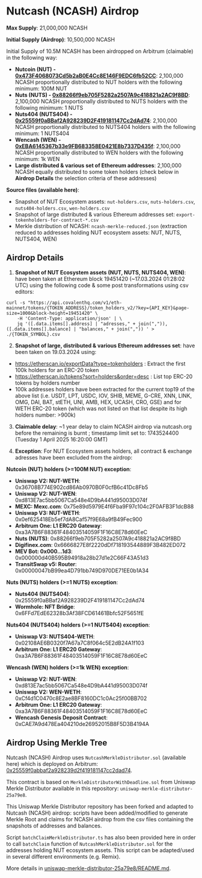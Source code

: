 # Nutcash (NCASH) Airdrop

**Max Supply**: 21,000,000 NCASH

**Initial Supply (Airdrop)**: 10,500,000 NCASH

Initial Supply of 10.5M NCASH has been airdropped on Arbitrum (claimable) in the following way:

- **Nutcoin (NUT) - [0x473F4068073Cd5b2aB0E4Cc8E146F9EDC6fb52CC](https://etherscan.io/token/0x473f4068073cd5b2ab0e4cc8e146f9edc6fb52cc#balances)**: 2,100,000 NCASH proportionally distributed to NUT holders with the following minimum: 100M NUT 
- **Nuts (NUTS) - [0x88266f9eb705F5282a2507A9c418821a2AC9f8BD](https://etherscan.io/token/0x88266f9eb705F5282a2507A9c418821a2AC9f8BD#balances)**: 2,100,000 NCASH proportionally distributed to NUTS holders with the following minimum: 1 NUTS
- **Nuts404 (NUTS404) - [0x25559f0aBBaf2A928239D2F419181147Cc2dAd74](https://etherscan.io/token/0x25559f0abbaf2a928239d2f419181147cc2dad74#balances)**: 2,100,000 NCASH proportionally distributed to NUTS404 holders with the following minimum: 1 NUTS404 
- **Wencash (WEN) - [0xEBA6145367b33e9FB683358E0421E8b7337D435f](https://etherscan.io/token/0xeba6145367b33e9fb683358e0421e8b7337d435f#balances)**: 2,100,000 NCASH proportionally distributed to WEN holders with the following minimum: 1k WEN 
- **Large distributed & various set of Ethereum addresses**: 2,100,000 NCASH equally distributed to some token holders (check below in **Airdrop Details** the selection criteria of these addresses)

**Source files (available here)**:
 
- Snapshot of NUT Ecosystem assets: `nut-holders.csv`, `nuts-holders.csv`, `nuts404-holders.csv`, `wen-holders.csv`
- Snapshot of large distributed & various Ethereum addresses set: `export-tokenholders-for-contract-*.csv`
- Merkle distribution of NCASH: `ncash-merkle-reduced.json` (extraction reduced to addresses holding NUT ecosystem assets: NUT, NUTS, NUTS404, WEN)

## Airdrop Details

1) **Snapshot of NUT Ecosystem assets (NUT, NUTS, NUTS404, WEN)**: have been taken at Ethereum block 19451420 (~17.03.2024 01:28:02 UTC) using the following code & some post transformations using csv editors:

```code
curl -s "https://api.covalenthq.com/v1/eth-mainnet/tokens/{TOKEN_ADDRESS}/token_holders_v2/?key={API_KEY}&page-size=1000&block-height=19451420" \
    -H 'Content-Type: application/json' | \
    jq '([.data.items[].address] | "adresses," + join(",")), ([.data.items[].balance] | "balances," + join(",")) ' > ./{TOKEN_SYMBOL}.csv
```

2) **Snapshot of large, distributed & various Ethereum addresses set**: have been taken on 19.03.2024 using:

- https://etherscan.io/exportData?type=tokenholders : Extract the first 100k holders for an ERC-20 token 
- https://etherscan.io/tokens?sort=holders&order=desc : List top ERC-20 tokens by holders number 
- 100k addresses holders have been extracted for the current top19 of the above list (i.e. USDT, LPT, USDC, IOV, SHIB, MEME, G-CRE, XNN, LINK, OMG, DAI, BAT, stETH, UNI, AMB, HEX, UCASH, CRO, GSE) and for WETH ERC-20 token (which was not listed on that list despite its high holders number: >900k)

3) **Claimable delay**: ~1 year delay to claim NCASH airdrop via nutcash.org before the remaining is burnt ; timestamp limit set to: 1743524400 (Tuesday 1 April 2025 16:20:00 GMT) 

4) **Exception**: For NUT Ecosystem assets holders, all contract & exchange adresses have been excluded from the airdrop: 

**Nutcoin (NUT) holders (>=100M NUT) exception**:

- **Uniswap V2: NUT-WETH**: 0x36708B774E902cd86Ab0970B0F0cfB6c41Dc8Fb5
- **Uniswap V2: NUT-WEN**: 0xd813E7ac5bb5067Ca548e4D9bA441d95003D074f
- **MEXC: Mexc.com**: 0x75e89d5979E4f6Fba9F97c104c2F0AFB3F1dcB88
- **Uniswap V3: NUT-WETH**: 0x0ef625418Eb5ef7dA8Caf57f9E68a9fB49Fec900
- **Arbitrum One: L1 ERC20 Gateway**: 0xa3A7B6F88361F48403514059F1F16C8E78d60EeC
- **Nuts (NUTS)**: 0x88266f9eb705F5282a2507A9c418821a2AC9f8BD
- **Digifinex.com**: 0x6666827E8f2220dDf718193544889F3B482ED072
- **MEV Bot: 0x000...1d3**: 0x000000d40B595B94918a28b27d1e2C66F43A51d3
- **TransitSwap v5: Router**: 0x00000047bB99ea4D791bb749D970DE71EE0b1A34

**Nuts (NUTS) holders (>=1 NUTS) exception**:

- **Nuts404 (NUTS404)**: 0x25559f0aBBaf2A928239D2F419181147Cc2dAd74
- **Wormhole: NFT Bridge**: 0x6FFd7EdE62328b3Af38FCD61461Bbfc52F5651fE

**Nuts404 (NUTS404) holders (>=1 NUTS404) exception**:

- **Uniswap V3: NUTS404-WETH**: 0x02108AE6B0320f7A67a7C8f064c5E2dB24A1f103
- **Arbitrum One: L1 ERC20 Gateway**: 0xa3A7B6F88361F48403514059F1F16C8E78d60EeC

**Wencash (WEN) holders (>=1k WEN) exception**:

- **Uniswap V2: NUT-WEN**: 0xd813E7ac5bb5067Ca548e4D9bA441d95003D074f
- **Uniswap V2: WEN-WETH**: 0xCf4d1C0470c8E2ae8BF8160DC1c0Ac25f00BB702
- **Arbitrum One: L1 ERC20 Gateway**: 0xa3A7B6F88361F48403514059F1F16C8E78d60EeC
- **Wencash Genesis Deposit Contract**: 0xCAE7A9d478Ea404210de26952015B8F5D3B4194A

## Airdrop Using Merkle Tree 

Nutcash (NCASH) Airdrop uses `NutcashMerkleDistributor.sol` (available here) which is deployed on Arbitrum: [0x25559f0abbaf2a928239d2f419181147cc2dad74](https://arbiscan.io/address/0x25559f0abbaf2a928239d2f419181147cc2dad74#code).

This contract is based on `MerkleDistributorWithDeadline.sol` from Uniswap Merkle Distributor available in this repository: `uniswap-merkle-distributor-25a79e8`.

This Uniswap Merkle Distributor repository has been forked and adapted to Nutcash (NCASH) airdrop: scripts have been added/modified to generate Merkle Root and claims for NCASH airdrop from the csv files containing the snapshots of addresses and balances.

Script `batchClaimMerkleDistributor.ts` has also been provided here in order to call `batchClaim` function of `NutcashMerkleDistributor.sol` for the addresses holding NUT ecosystem assets. This script can be adapted/used in several different environments (e.g. Remix).

More details in [uniswap-merkle-distributor-25a79e8/README.md](uniswap-merkle-distributor-25a79e8/README.md). 